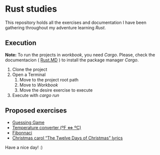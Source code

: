 # Rust studies

This repository holds all the exercises and documentation I have been gathering throughout my adventure learning *Rust*.

## Execution

**Note:** To run the projects in *workbook*, you need *Cargo*. Please, check the documentacion ( [Rust.MD](https://github.com/DanielSanchezBetancor/rust-studies/blob/master/Rust.md) ) to install the package manager *Cargo*.

1. Clone the project 
2. Open a Terminal
    1. Move to the project root path
  	2. Move to *Workbook*
  	3. Move the desire exercise to execute
3. Execute with *cargo run*

## Proposed exercises

- [Guessing Game](https://github.com/DanielSanchezBetancor/rust-studies/tree/master/Workbook/3._guessing_game)
- [Temperature converter (ºF <=> ºC)](https://github.com/DanielSanchezBetancor/rust-studies/tree/master/Workbook/8._temp_converter)
- [Fibonnaci](https://github.com/DanielSanchezBetancor/rust-studies/tree/master/Workbook/9._fibonnaci)
- [Christmas carol “The Twelve Days of Christmas” lyrics](https://github.com/DanielSanchezBetancor/rust-studies/tree/master/Workbook/10._song)

Have a nice day! :)
